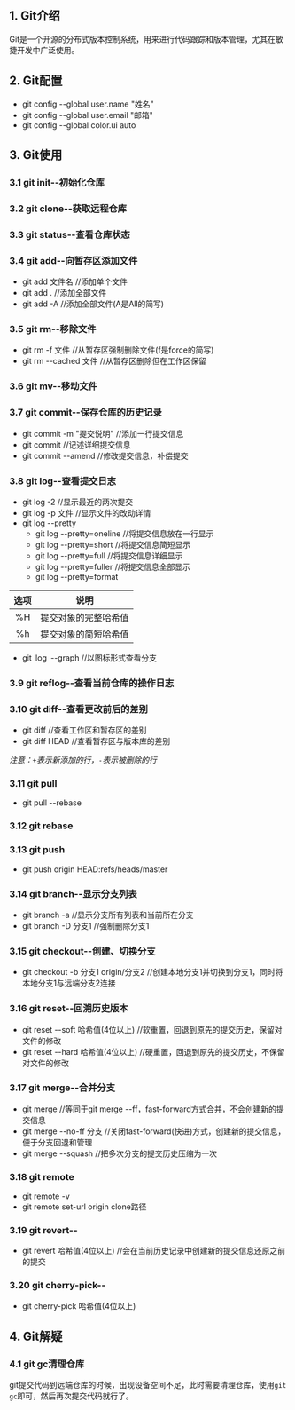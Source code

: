 ## 1. Git介绍

Git是一个开源的分布式版本控制系统，用来进行代码跟踪和版本管理，尤其在敏捷开发中广泛使用。

## 2. Git配置

- git config --global user.name "姓名"
- git config --global user.email "邮箱"
- git config --global color.ui auto

## 3. Git使用

### 3.1 git init--初始化仓库

### 3.2 git clone--获取远程仓库

### 3.3 git status--查看仓库状态

### 3.4 git add--向暂存区添加文件

- git add 文件名                //添加单个文件
- git add .                    //添加全部文件
- git add -A                   //添加全部文件(A是All的简写)

### 3.5 git rm--移除文件

- git rm -f 文件               //从暂存区强制删除文件(f是force的简写)
- git rm --cached 文件         //从暂存区删除但在工作区保留

### 3.6 git mv--移动文件


### 3.7 git commit--保存仓库的历史记录

- git commit -m "提交说明"      //添加一行提交信息
- git commit                    //记述详细提交信息
- git commit --amend            //修改提交信息，补偿提交

### 3.8 git log--查看提交日志

- git log -2                   //显示最近的两次提交
- git log -p 文件              //显示文件的改动详情
- git log --pretty             
  - git log --pretty=oneline   //将提交信息放在一行显示
  - git log --pretty=short     //将提交信息简短显示
  - git log --pretty=full      //将提交信息详细显示
  - git log --pretty=fuller    //将提交信息全部显示
  - git log --pretty=format
  
|选项|说明|
|:--:|:--:|
|%H|提交对象的完整哈希值|
|%h|提交对象的简短哈希值|

- git log --graph              //以图标形式查看分支
  
### 3.9 git reflog--查看当前仓库的操作日志
  
### 3.10 git diff--查看更改前后的差别

- git diff                     //查看工作区和暂存区的差别
- git diff HEAD                //查看暂存区与版本库的差别

*注意：`+`表示新添加的行，`-`表示被删除的行*

### 3.11 git pull

- git pull --rebase

### 3.12 git rebase

### 3.13 git push

- git push origin HEAD:refs/heads/master

### 3.14 git branch--显示分支列表

- git branch -a                //显示分支所有列表和当前所在分支
- git branch -D 分支1          //强制删除分支1

### 3.15 git checkout--创建、切换分支

- git checkout -b 分支1 origin/分支2  //创建本地分支1并切换到分支1，同时将本地分支1与远端分支2连接

### 3.16 git reset--回溯历史版本

- git reset --soft 哈希值(4位以上)  //软重置，回退到原先的提交历史，保留对文件的修改
- git reset --hard 哈希值(4位以上)  //硬重置，回退到原先的提交历史，不保留对文件的修改

### 3.17 git merge--合并分支

- git merge                       //等同于git merge --ff，fast-forward方式合并，不会创建新的提交信息
- git merge --no-ff 分支          //关闭fast-forward(快进)方式，创建新的提交信息，便于分支回退和管理
- git merge --squash              //把多次分支的提交历史压缩为一次

### 3.18 git remote

- git remote -v
- git remote set-url origin clone路径

### 3.19 git revert--

- git revert 哈希值(4位以上)      //会在当前历史记录中创建新的提交信息还原之前的提交

### 3.20 git cherry-pick--

- git cherry-pick 哈希值(4位以上) 

## 4. Git解疑

### 4.1 git gc清理仓库

git提交代码到远端仓库的时候，出现设备空间不足，此时需要清理仓库，使用`git gc`即可，然后再次提交代码就行了。